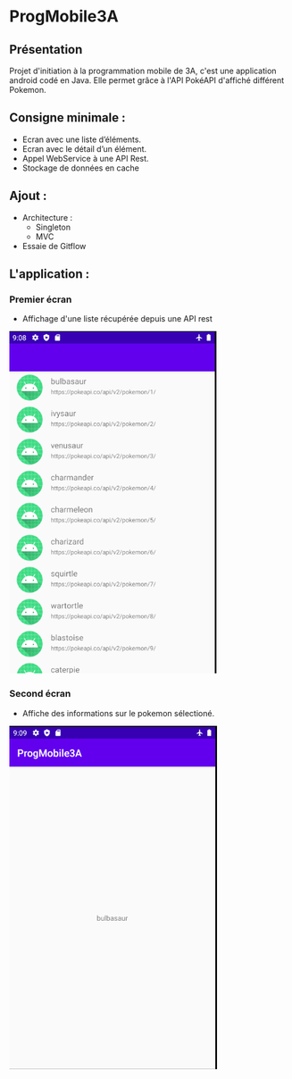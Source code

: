 # ProgMobile3A

## Présentation

Projet d'initiation à la programmation mobile de 3A, c'est une application android codé en Java.
Elle permet grâce à l'API PokéAPI d'affiché différent Pokemon.

## Consigne minimale :

- Ecran avec une liste d’éléments.
- Ecran avec le détail d’un élément.
- Appel WebService à une API Rest.
- Stockage de données en cache

## Ajout :

- Architecture :
  - Singleton
  - MVC
- Essaie de Gitflow

## L'application :

### Premier écran

- Affichage d'une liste récupérée depuis une API rest

<img src="ProgMobileImg/screen1.png" alt="firstScreen">



### Second écran

- Affiche des informations sur le pokemon sélectioné.

<img src="ProgMobileImg/screen2.png" alt="secondScreen">
